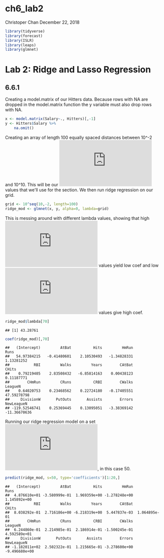 ch6\_lab2
================
Christoper Chan
December 22, 2018

``` r
library(tidyverse)
library(forecast)
library(ISLR)
library(leaps)
library(glmnet)
```

Lab 2: Ridge and Lasso Regression
=================================

6.6.1
-----

Creating a model.matrix of our Hitters data. Because rows with NA are dropped in the model.matrix function the y variable must also drop rows with NA.

``` r
x <- model.matrix(Salary~., Hitters)[,-1]
y <- Hitters$Salary %>%
    na.omit()
```

Creating an array of length 100 equally spaced distances between 10^-2 and 10^10. This will be our ![\\lambda](https://latex.codecogs.com/png.latex?%5Clambda "\lambda") values that we'll use for the section. We then run ridge regression on our grid.

``` r
grid <- 10^seq(10,-2, length=100)
ridge_mod <- glmnet(x, y, alpha=0, lambda=grid)
```

This is messing around with different lambda values, showing that high ![\\lambda](https://latex.codecogs.com/png.latex?%5Clambda "\lambda") values yield low coef and low ![\\lambda](https://latex.codecogs.com/png.latex?%5Clambda "\lambda") values give high coef.

``` r
ridge_mod$lambda[70]
```

    ## [1] 43.28761

``` r
coef(ridge_mod)[,70]
```

    ##   (Intercept)         AtBat          Hits         HmRun          Runs 
    ##   54.97384215   -0.41480601    2.10530493   -1.34828331    1.13281252 
    ##           RBI         Walks         Years        CAtBat         CHits 
    ##    0.79219405    2.83508432   -6.85814163    0.00438123    0.11187771 
    ##        CHmRun         CRuns          CRBI        CWalks       LeagueN 
    ##    0.64020753    0.23468562    0.22724180   -0.17405551   47.59278798 
    ##     DivisionW       PutOuts       Assists        Errors    NewLeagueN 
    ## -119.52546741    0.25369445    0.13095051   -3.38369142  -11.36670636

Running our ridge regression model on a set ![\\lambda](https://latex.codecogs.com/png.latex?%5Clambda "\lambda"), in this case 50.

``` r
predict(ridge_mod, s=50, type='coefficients')[1:20,]
```

    ##   (Intercept)         AtBat          Hits         HmRun          Runs 
    ##  4.876610e+01 -3.580999e-01  1.969359e+00 -1.278248e+00  1.145892e+00 
    ##           RBI         Walks         Years        CAtBat         CHits 
    ##  8.038292e-01  2.716186e+00 -6.218319e+00  5.447837e-03  1.064895e-01 
    ##        CHmRun         CRuns          CRBI        CWalks       LeagueN 
    ##  6.244860e-01  2.214985e-01  2.186914e-01 -1.500245e-01  4.592589e+01 
    ##     DivisionW       PutOuts       Assists        Errors    NewLeagueN 
    ## -1.182011e+02  2.502322e-01  1.215665e-01 -3.278600e+00 -9.496680e+00
